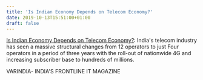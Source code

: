 ```yaml
---
title: 'Is Indian Economy Depends on Telecom Economy?'
date: 2019-10-13T15:51:00+01:00
draft: false
---
```


[Is Indian Economy Depends on Telecom Economy?](https://varindia.com/news/is-indian-economy-depends-on-telecom-economy#.XaM57tWm9J4.blogger): India's telecom industry has seen a massive structural changes from 12 operators to just Four operators in a period of three years with the roll-out of nationwide 4G and increasing subscriber base to hundreds of millions.  
  
VARINDIA- INDIA'S FRONTLINE IT MAGAZINE